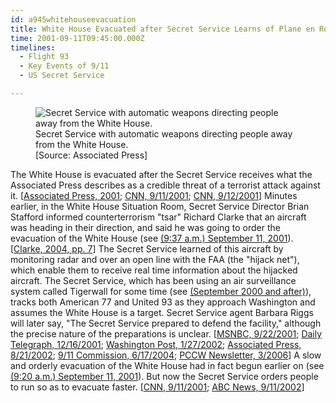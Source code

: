 ```yaml
---
id: a945whitehouseevacuation
title: White House Evacuated after Secret Service Learns of Plane en Route to Washington
time: 2001-09-11T09:45:00.000Z
timelines:
  - Flight 93
  - Key Events of 9/11
  - US Secret Service

---
```


<figure class="image">
  <img alt="Secret Service with automatic weapons directing people away from the White House." src="https://i2.wp.com/cdn.historycommons.org/images/events/325_secret_service_point2050081722-9567.jpg" />
  <figcaption>Secret Service with automatic weapons directing people away from the White House.<br>[Source: Associated Press]</figcaption>
</figure>

The White House is evacuated after the Secret Service receives what the Associated Press describes as a credible threat of a terrorist attack against it. [[Associated Press, 2001][1]; [CNN, 9/11/2001][2]; [CNN, 9/12/2001][3]] Minutes earlier, in the White House Situation Room, Secret Service Director Brian Stafford informed counterterrorism "tsar" Richard Clarke that an aircraft was heading in their direction, and said he was going to order the evacuation of the White House (see [(9:37 a.m.) September 11, 2001](/timeline/#a937clarkelearns)). [[Clarke, 2004, pp. 7][4]] The Secret Service learned of this aircraft by monitoring radar and over an open line with the FAA (the "hijack net"), which enable them to receive real time information about the hijacked aircraft. The Secret Service, which has been using an air surveillance system called Tigerwall for some time (see [(September 2000 and after)](/timeline/#a0900airsurveillance)), tracks both American 77 and United 93 as they approach Washington and assumes the White House is a target. Secret Service agent Barbara Riggs will later say, "The Secret Service prepared to defend the facility," although the precise nature of the preparations is unclear. [[MSNBC, 9/22/2001][5]; [Daily Telegraph, 12/16/2001][6]; [Washington Post, 1/27/2002][7]; [Associated Press, 8/21/2002][8]; [9/11 Commission, 6/17/2004][9]; [PCCW Newsletter, 3/2006][10]] A slow and orderly evacuation of the White House had in fact begun earlier on (see [(9:20 a.m.) September 11, 2001](/timeline/#a922slowevacuation)). But now the Secret Service orders people to run so as to evacuate faster. [[CNN, 9/11/2001][2]; [ABC News, 9/11/2002][11]]

[1]: https://web.archive.org/web/20080306021320/http://associatedpress.com/log/APNewsAlertsandFlashes.pdf
[2]: http://transcripts.cnn.com/TRANSCRIPTS/0109/11/bn.06.html
[3]: http://www.cnn.com/2001/US/09/11/chronology.attack/
[4]: https://www.amazon.com/Against-All-Enemies-Inside-Americas/dp/0743260244
[5]: https://911research.wtc7.net/cache/planes/msnbc092201_eventsof911.html
[6]: https://www.telegraph.co.uk/news/worldnews/northamerica/usa/1365455/Revealed-what-really-went-on-during-Bushs-missing-hours.html
[7]: http://www.washingtonpost.com/wp-dyn/content/article/2006/07/18/AR2006071801175.html
[8]: https://web.archive.org/web/20021002112814/http://www.gomemphis.com/mca/america_at_war/article/0,1426,MCA_945_1340414,00.html
[9]: https://www.9-11commission.gov/archive/hearing12/9-11Commission_Hearing_2004-06-17.htm
[10]: https://web.archive.org/web/20080506001246/http://pccw.alumni.cornell.edu/news/newsletters/spring06/riggs.html
[11]: https://911research.wtc7.net/cache/pentagon/attack/abcnews091102_jenningsinterviews.html

